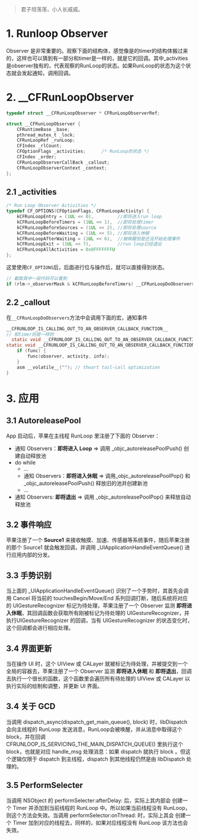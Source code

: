 > 君子坦荡荡，小人长戚戚。

# 1. Runloop Observer

Observer 是非常重要的。观察下面的结构体，感觉像是的timer的结构体搬过来的，这样也可以猜到有一部分和timer是一样的，就是它的回调。其中_activities是observer独有的，代表观察的RunLoop的状态。如果RunLoop的状态为这个状态就会发起通知，调用回调。

# 2. __CFRunLoopObserver

```c
typedef struct __CFRunLoopObserver * CFRunLoopObserverRef;

struct __CFRunLoopObserver {
    CFRuntimeBase _base;
    pthread_mutex_t _lock;
    CFRunLoopRef _runLoop;
    CFIndex _rlCount;
    CFOptionFlags _activities;		/* RunLoop的状态 */
    CFIndex _order;			
    CFRunLoopObserverCallBack _callout;	
    CFRunLoopObserverContext _context;	
};
```

## 2.1 _activities

```c
/* Run Loop Observer Activities */
typedef CF_OPTIONS(CFOptionFlags, CFRunLoopActivity) {
    kCFRunLoopEntry = (1UL << 0),         //即将进入run loop
    kCFRunLoopBeforeTimers = (1UL << 1),  //即将处理timer
    kCFRunLoopBeforeSources = (1UL << 2), //即将处理source
    kCFRunLoopBeforeWaiting = (1UL << 5), //即将进入休眠
    kCFRunLoopAfterWaiting = (1UL << 6),  //被唤醒但是还没开始处理事件
    kCFRunLoopExit = (1UL << 7),          //run loop已经退出
    kCFRunLoopAllActivities = 0x0FFFFFFFU
};
```

这里使用`CF_OPTIONS`后，后面进行位与操作后，就可以直接得到状态。

```c
// 截取其中一段代码可以看到
if (rlm->_observerMask & kCFRunLoopBeforeTimers) __CFRunLoopDoObservers(rl, rlm, kCFRunLoopBeforeTimers);
```

## 2.2 _callout

在`__CFRunLoopDoObservers`方法中会调用下面的宏，通知事件

```C
__CFRUNLOOP_IS_CALLING_OUT_TO_AN_OBSERVER_CALLBACK_FUNCTION__
// 和timer的是一样的
  static void __CFRUNLOOP_IS_CALLING_OUT_TO_AN_OBSERVER_CALLBACK_FUNCTION__() __attribute__((noinline));
static void __CFRUNLOOP_IS_CALLING_OUT_TO_AN_OBSERVER_CALLBACK_FUNCTION__(CFRunLoopObserverCallBack func, CFRunLoopObserverRef observer, CFRunLoopActivity activity, void *info) {
    if (func) {
        func(observer, activity, info);
    }
    asm __volatile__(""); // thwart tail-call optimization
}
```

# 3. 应用

## 3.1 AutoreleasePool

App 启动后，苹果在主线程 RunLoop 里注册了下面的 Observer：

- 通知 Observers：**即将进入 Loop** => 调用 _objc_autoreleasePoolPush() 创建自动释放池
- do while
  - …
  - 通知 Observers：**即将进入休眠** => 调用_objc_autoreleasePoolPop() 和 _objc_autoreleasePoolPush() 释放旧的池并创建新池
  - …
- 通知 Observers: **即将退出** => 调用 _objc_autoreleasePoolPop() 来释放自动释放池

## 3.2 事件响应

苹果注册了一个 **Source1** 来接收触摸、加速、传感器等系统事件，随后苹果注册的那个 Source1 就会触发回调，并调用 _UIApplicationHandleEventQueue() 进行应用内部的分发。

## 3.3 手势识别

当上面的 _UIApplicationHandleEventQueue() 识别了一个手势时，其首先会调用 Cancel 将当前的 touchesBegin/Move/End 系列回调打断，随后系统将对应的 UIGestureRecognizer 标记为待处理，苹果注册了一个 Observer 监测 **即将进入休眠**，其回调函数会获取所有刚被标记为待处理的 UIGestureRecognizer，并执行UIGestureRecognizer 的回调，当有 UIGestureRecognizer 的状态变化时，这个回调都会进行相应处理。

## 3.4 界面更新

当在操作 UI 时，这个 UIView 或 CALayer 就被标记为待处理，并被提交到一个全局的容器去，苹果注册了一个 Observer 监测 **即将进入休眠** 和 **即将退出**，回调去执行一个很长的函数，这个函数里会遍历所有待处理的 UIView 或 CALayer 以执行实际的绘制和调整，并更新 UI 界面。

## 3.4 关于 GCD

当调用 dispatch_async(dispatch_get_main_queue(), block) 时，libDispatch 会向主线程的 RunLoop 发送消息，RunLoop会被唤醒，并从消息中取得这个 block，并在回调 CFRUNLOOP_IS_SERVICING_THE_MAIN_DISPATCH_QUEUE() 里执行这个 block，也就是对应 handle_msg 处理消息：如果 dispatch 就执行 block 。但这个逻辑仅限于 dispatch 到主线程，dispatch 到其他线程仍然是由 libDispatch 处理的。

## 3.5 PerformSelecter

当调用 NSObject 的 performSelecter:afterDelay: 后，实际上其内部会 创建一个 Timer 并添加到当前线程的 RunLoop 中。所以如果当前线程没有 RunLoop，则这个方法会失效。当调用 performSelector:onThread: 时，实际上其会 创建一个 Timer 加到对应的线程去，同样的，如果对应线程没有 RunLoop 该方法也会失效。